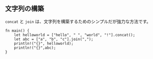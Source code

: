 ## 文字列の構築

`concat` と `join`
は、文字列を構築するためのシンプルだが強力な方法です。

```
fn main() {
    let helloworld = ["hello", " ", "world", "!"].concat();
    let abc = ["a", "b", "c"].join(",");
    println!("{}", helloworld);
    println!("{}",abc);
}
```
